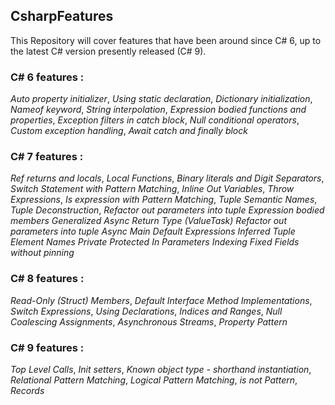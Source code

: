 ## CsharpFeatures
This Repository will cover features that have been around since C# 6, up to the latest C# version presently released (C# 9).


### **C# 6 features :**
*Auto property initializer*, 
*Using static declaration*, 
*Dictionary initialization*, 
*Nameof keyword*, 
*String interpolation*, 
*Expression bodied functions and properties*, 
*Exception filters in catch block*, 
*Null conditional operators*, 
*Custom exception handling*,
*Await catch and finally block*


### **C# 7 features :**
*Ref returns and locals*, 
*Local Functions*, 
*Binary literals and Digit Separators*, 
*Switch Statement with Pattern Matching*, 
*Inline Out Variables*, 
*Throw Expressions*, 
*Is expression with Pattern Matching*, 
*Tuple Semantic Names*, 
*Tuple Deconstruction*,
*Refactor out parameters into tuple*
*Expression bodied members*
*Generalized Async Return Type (ValueTask)*
*Refactor out parameters into tuple*
*Async Main*
*Default Expressions*
*Inferred Tuple Element Names*
*Private Protected*
*In Parameters*
*Indexing Fixed Fields without pinning*


### **C# 8 features :**
*Read-Only (Struct) Members*,
*Default Interface Method Implementations*,
*Switch Expressions*,
*Using Declarations*,
*Indices and Ranges*,
*Null Coalescing Assignments*,
*Asynchronous Streams*,
*Property Pattern*


### **C# 9 features :**
*Top Level Calls*,
*Init setters*,
*Known object type - shorthand instantiation*,
*Relational Pattern Matching*,
*Logical Pattern Matching*,
*is not Pattern*,
*Records*
